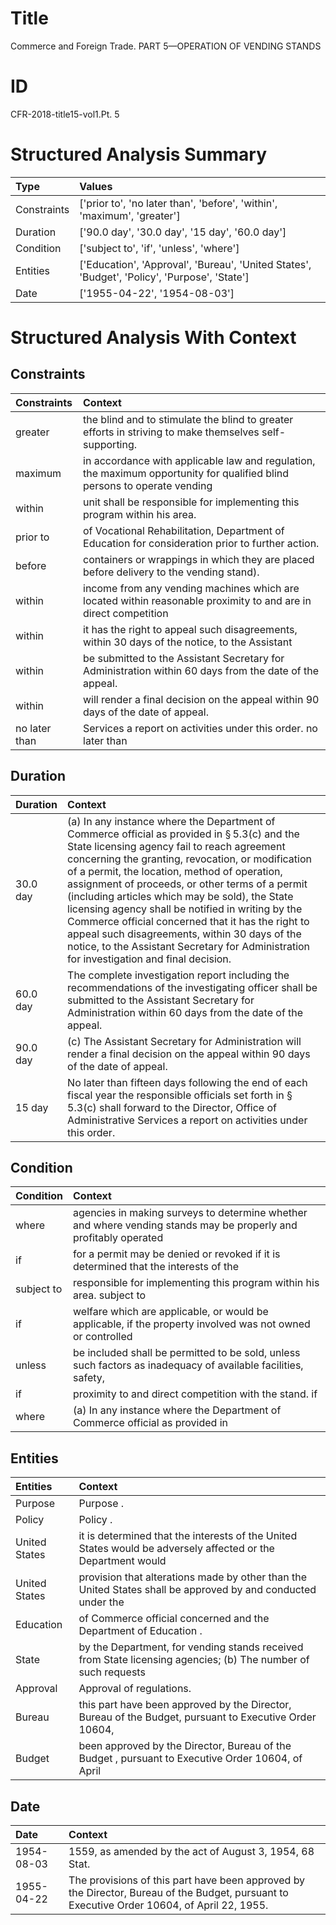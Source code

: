 # Title

 Commerce and Foreign Trade. PART 5—OPERATION OF VENDING STANDS


# ID

 CFR-2018-title15-vol1.Pt. 5


# Structured Analysis Summary

| Type        | Values                                                                                       |
|:------------|:---------------------------------------------------------------------------------------------|
| Constraints | ['prior to', 'no later than', 'before', 'within', 'maximum', 'greater']                      |
| Duration    | ['90.0 day', '30.0 day', '15 day', '60.0 day']                                               |
| Condition   | ['subject to', 'if', 'unless', 'where']                                                      |
| Entities    | ['Education', 'Approval', 'Bureau', 'United States', 'Budget', 'Policy', 'Purpose', 'State'] |
| Date        | ['1955-04-22', '1954-08-03']                                                                 |


# Structured Analysis With Context

 


## Constraints

| Constraints   | Context                                                                                                                  |
|:--------------|:-------------------------------------------------------------------------------------------------------------------------|
| greater       | the blind and to stimulate the blind to greater  efforts in striving to make themselves self-supporting.                 |
| maximum       | in accordance with applicable law and regulation, the maximum opportunity for qualified blind persons to operate vending |
| within        | unit shall be responsible for implementing this program within  his area.                                                |
| prior to      | of Vocational Rehabilitation, Department of Education for consideration prior to  further action.                        |
| before        | containers or wrappings in which they are placed before  delivery to the vending stand).                                 |
| within        | income from any vending machines which are located within reasonable proximity to and are in direct competition          |
| within        | it has the right to appeal such disagreements, within 30 days of the notice, to the Assistant                            |
| within        | be submitted to the Assistant Secretary for Administration within  60 days from the date of the appeal.                  |
| within        | will render a final decision on the appeal within  90 days of the date of appeal.                                        |
| no later than | Services a report on activities under this order. no later than                                                          |


## Duration

| Duration   | Context                                                                                                                                                                                                                                                                                                                                                                                                                                                                                                                                                                                                                  |
|:-----------|:-------------------------------------------------------------------------------------------------------------------------------------------------------------------------------------------------------------------------------------------------------------------------------------------------------------------------------------------------------------------------------------------------------------------------------------------------------------------------------------------------------------------------------------------------------------------------------------------------------------------------|
| 30.0 day   | (a) In any instance where the Department of Commerce official as provided in &#167;&#8201;5.3(c) and the State licensing agency fail to reach agreement concerning the granting, revocation, or modification of a permit, the location, method of operation, assignment of proceeds, or other terms of a permit (including articles which may be sold), the State licensing agency shall be notified in writing by the Commerce official concerned that it has the right to appeal such disagreements, within 30 days of the notice, to the Assistant Secretary for Administration for investigation and final decision. |
| 60.0 day   | The complete investigation report including the recommendations of the investigating officer shall be submitted to the Assistant Secretary for Administration within 60 days from the date of the appeal.                                                                                                                                                                                                                                                                                                                                                                                                                |
| 90.0 day   | (c) The Assistant Secretary for Administration will render a final decision on the appeal within 90 days of the date of appeal.                                                                                                                                                                                                                                                                                                                                                                                                                                                                                          |
| 15 day     | No later than fifteen days following the end of each fiscal year the responsible officials set forth in &#167;&#8201;5.3(c) shall forward to the Director, Office of Administrative Services a report on activities under this order.                                                                                                                                                                                                                                                                                                                                                                                    |


## Condition

| Condition   | Context                                                                                                          |
|:------------|:-----------------------------------------------------------------------------------------------------------------|
| where       | agencies in making surveys to determine whether and where vending stands may be properly and profitably operated |
| if          | for a permit may be denied or revoked if it is determined that the interests of the                              |
| subject to  | responsible for implementing this program within his area. subject to                                            |
| if          | welfare which are applicable, or would be applicable, if the property involved was not owned or controlled       |
| unless      | be included shall be permitted to be sold, unless such factors as inadequacy of available facilities, safety,    |
| if          | proximity to and direct competition with the stand. if                                                           |
| where       | (a) In any instance  where the Department of Commerce official as provided in                                    |


## Entities

| Entities      | Context                                                                                                       |
|:--------------|:--------------------------------------------------------------------------------------------------------------|
| Purpose       | Purpose .                                                                                                     |
| Policy        | Policy .                                                                                                      |
| United States | it is determined that the interests of the United States would be adversely affected or the Department would  |
| United States | provision that alterations made by other than the United States shall be approved by and conducted under the  |
| Education     | of Commerce official concerned and the Department of Education .                                              |
| State         | by the Department, for vending stands received from State licensing agencies; (b) The number of such requests |
| Approval      | Approval  of regulations.                                                                                     |
| Bureau        | this part have been approved by the Director, Bureau of the Budget, pursuant to Executive Order 10604,        |
| Budget        | been approved by the Director, Bureau of the Budget , pursuant to Executive Order 10604, of April             |


## Date

| Date       | Context                                                                                                                                     |
|:-----------|:--------------------------------------------------------------------------------------------------------------------------------------------|
| 1954-08-03 | 1559, as amended by the act of August 3, 1954, 68 Stat.                                                                                     |
| 1955-04-22 | The provisions of this part have been approved by the Director, Bureau of the Budget, pursuant to Executive Order 10604, of April 22, 1955. |


